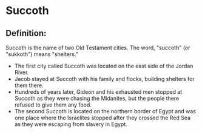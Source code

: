 # Succoth #

## Definition: ##

Succoth is the name of two Old Testament cities. The word, "succoth" (or "sukkoth") means "shelters."

* The first city called Succoth was located on the east side of the Jordan River.
* Jacob stayed at Succoth with his family and flocks, building shelters for them there.
* Hundreds of years later, Gideon and his exhausted men stopped at Succoth as they were chasing the Midanites, but the people there refused to give them any food.
* The second Succoth is located on the northern border of Egypt and was one place where the Israelites stopped after they crossed the Red Sea as they were escaping from slavery in Egypt.

## 
